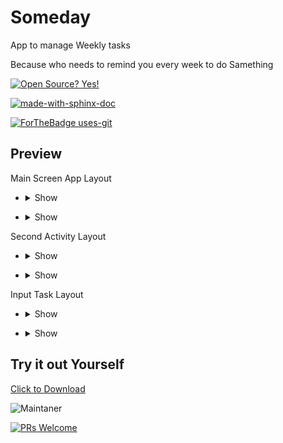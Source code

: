 # Someday
App to manage Weekly tasks

Because  who needs to remind you every week to do Samething

[![Open Source? Yes!](https://badgen.net/badge/Open%20Source%20%3F/Yes%21/blue?icon=github)](https://github.com/Naereen/badges/)

[![made-with-sphinx-doc](https://img.shields.io/badge/Made%20with-Kotlin-1f425f.svg)](https://kotlinlang.org/)

[![ForTheBadge uses-git](http://ForTheBadge.com/images/badges/uses-git.svg)](https://GitHub.com/)


## Preview

Main Screen App Layout

- <details><summary>Show</summary>

	[![prototype 1](/app_images/preview_v_1.png "prototype 1")](/app_images/preview_v_1.png "prototype 1")

</details>

- <details><summary>Show</summary>

	[![prototype 1](/app_images/preview_v_1d.png "prototype 1d")](/app_images/preview_v_1d.png "prototype 1d")

</details>

Second Activity Layout

- <details><summary>Show</summary>

	[![prototype 2](/app_images/preview_v_9.png "prototype 9")](/app_images/preview_v_9.png "prototype 9")

</details>

- <details><summary>Show</summary>

	[![prototype 2](/app_images/preview_v_9d.png "prototype 9d")](/app_images/preview_v_9d.png "prototype 9d")

</details>

Input Task Layout

- <details><summary>Show</summary>

	[![prototype 3](/app_images/preview_v_8.png "prototype 8")](/app_images/preview_v_8.png "prototype 3")

</details>

- <details><summary>Show</summary>

	[![prototype 3](/app_images/preview_v_8d.png "prototype 8d")](/app_images/preview_v_8d.png "prototype 3")

</details>


## Try it out Yourself 
<a href="https://github.com/sarafanshul/CardViewApp/raw/master/app/release/app-release.apk" download>Click to Download</a>


![Maintaner](https://img.shields.io/badge/maintainer-AnshulSaraf-Green)

[![PRs Welcome](https://img.shields.io/badge/PRs-welcome-brightgreen.svg?style=flat-square)](http://makeapullrequest.com)
